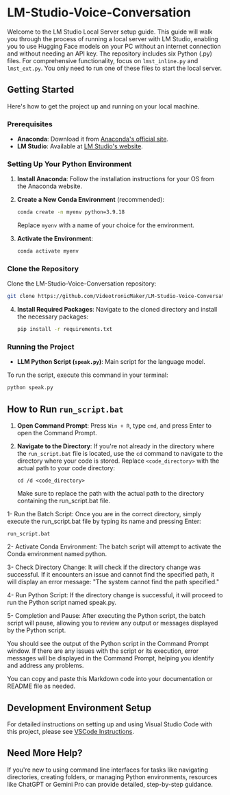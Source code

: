 # LM-Studio-Voice-Conversation

Welcome to the LM Studio Local Server setup guide. This guide will walk you through the process of running a local server with LM Studio, enabling you to use Hugging Face models on your PC without an internet connection and without needing an API key. The repository includes six Python (.py) files. For comprehensive functionality, focus on `lmst_inline.py` and `lmst_ext.py`. You only need to run one of these files to start the local server.

## Getting Started
Here's how to get the project up and running on your local machine.

### Prerequisites
- **Anaconda**: Download it from [Anaconda's official site](https://www.anaconda.com/).
- **LM Studio**: Available at [LM Studio's website](https://lmstudio.ai/).

### Setting Up Your Python Environment
1. **Install Anaconda**: Follow the installation instructions for your OS from the Anaconda website.

2. **Create a New Conda Environment** (recommended):
   ```bash
   conda create -n myenv python=3.9.18
   ```
   Replace `myenv` with a name of your choice for the environment.

3. **Activate the Environment**:
   ```bash
   conda activate myenv
   ```

### Clone the Repository
Clone the LM-Studio-Voice-Conversation repository:
```bash
git clone https://github.com/VideotronicMaker/LM-Studio-Voice-Conversation
```

4. **Install Required Packages**:
   Navigate to the cloned directory and install the necessary packages:
   ```bash
   pip install -r requirements.txt
   ```

### Running the Project
- **LLM Python Script (`speak.py`)**: Main script for the language model.

To run the script, execute this command in your terminal:
   ```bash
   python speak.py
   ```

## How to Run `run_script.bat`

1. **Open Command Prompt**: Press `Win + R`, type `cmd`, and press Enter to open the Command Prompt.

2. **Navigate to the Directory**: If you're not already in the directory where the `run_script.bat` file is located, use the `cd` command to navigate to the directory where your code is stored. Replace `<code_directory>` with the actual path to your code directory:

   ```batch
   cd /d <code_directory>

   ```
   Make sure to replace the path with the actual path to the directory containing the run_script.bat file.

1- Run the Batch Script: Once you are in the correct directory, simply execute the run_script.bat file by typing its name and pressing Enter:

   `run_script.bat`

2- Activate Conda Environment: The batch script will attempt to activate the Conda environment named python.

3- Check Directory Change: It will check if the directory change was successful. If it encounters an issue and cannot find the specified path, it will display an error message: "The system cannot find the path specified."

4- Run Python Script: If the directory change is successful, it will proceed to run the Python script named speak.py.

5- Completion and Pause: After executing the Python script, the batch script will pause, allowing you to review any output or messages displayed by the Python script.

You should see the output of the Python script in the Command Prompt window. If there are any issues with the script or its execution, error messages will be displayed in the Command Prompt, helping you identify and address any problems.


You can copy and paste this Markdown code into your documentation or README file as needed.


## Development Environment Setup

For detailed instructions on setting up and using Visual Studio Code with this project, please see [VSCode Instructions](VSCodeSetup.md).



## Need More Help?
If you're new to using command line interfaces for tasks like navigating directories, creating folders, or managing Python environments, resources like ChatGPT or Gemini Pro can provide detailed, step-by-step guidance.
